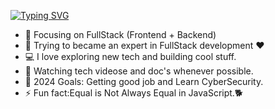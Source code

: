 [![Typing SVG](https://readme-typing-svg.demolab.com?font=Fira+Code&pause=1000&random=false&width=435&lines=Hello%2C+There!%F0%9F%91%8B;This+is+PRUDHVI+GADDAM++%F0%9F%98%8E;Nice+to+meet++you...%F0%9F%A4%9D)](https://git.io/typing-svg)
- 🔭 Focusing on FullStack (Frontend + Backend)
- 🌱 Trying to became an expert in FullStack development ❤️
- 💻 I love exploring new tech and building cool stuff.
- 👀 Watching tech videose and doc's whenever possible.
- 🧮 2024 Goals: Getting good job and Learn CyberSecurity.
- ⚡ Fun fact:Equal is Not Always Equal in JavaScript.🐕

<!---
ocky07/ocky07 is a ✨ special ✨ repository because its `README.md` (this file) appears on your GitHub profile.
You can click the Preview link to take a look at your changes.
--->

